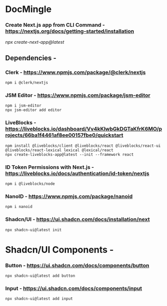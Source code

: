 # DocMingle

### Create Next.js app from CLI Command - https://nextjs.org/docs/getting-started/installation

_npx create-next-app@latest_

## Dependencies -

### Clerk - https://www.npmjs.com/package/@clerk/nextjs
    npm i @clerk/nextjs

### JSM Editor - https://www.npmjs.com/package/jsm-editor
    npm i jsm-editor
    npx jsm-editor add editor

### LiveBlocks - https://liveblocks.io/dashboard/Vv4kKlwbGkDGTaKfrK6MO/projects/66ba1f4461af8ee00157fbe0/quickstart
    npm install @liveblocks/client @liveblocks/react @liveblocks/react-ui @liveblocks/react-lexical lexical @lexical/react
    npx create-liveblocks-app@latest --init --framework react

### ID Token Permissions with Next.js - https://liveblocks.io/docs/authentication/id-token/nextjs
    npm i @liveblocks/node

### NanoID - https://www.npmjs.com/package/nanoid
    npm i nanoid

### Shadcn/UI - https://ui.shadcn.com/docs/installation/next
    npx shadcn-ui@latest init

# Shadcn/UI Components -

### Button - https://ui.shadcn.com/docs/components/button
    npx shadcn-ui@latest add button

### Input - https://ui.shadcn.com/docs/components/input
    npx shadcn-ui@latest add input
